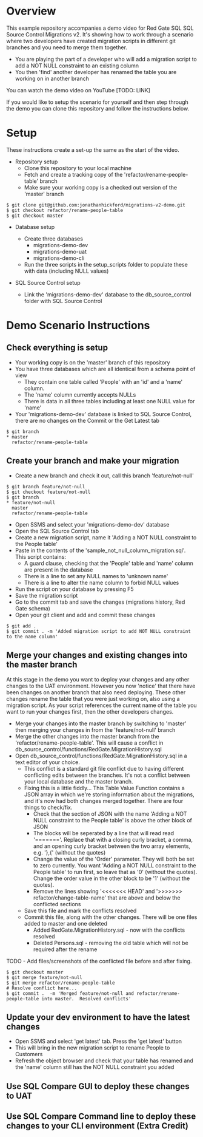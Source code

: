 # Overview

This example repository accompanies a demo video for Red Gate SQL SQL Source Control Migrations v2.  It's showing how to work through a scenario where two developers have created migration scripts in different git branches and you need to merge them together.

- You are playing the part of a developer who will add a migration script to add a NOT NULL constraint to an existing column 
- You then 'find' another developer has renamed the table you are working on in another branch

You can watch the demo video on YouTube [TODO: LINK]

If you would like to setup the scenario for yourself and then step through the demo you can clone this repository and follow the instructions below.

# Setup

These instructions create a set-up the same as the start of the video.

- Repository setup
	- Clone this repository to your local machine
	- Fetch and create a tracking copy of the 'refactor/rename-people-table' branch
	- Make sure your working copy is a checked out version of the 'master' branch

```
$ git clone git@github.com:jonathanhickford/migrations-v2-demo.git
$ git checkout refactor/rename-people-table
$ git checkout master
```

- Database setup
	- Create three databases
		- migrations-demo-dev
		- migrations-demo-uat
		- migrations-demo-cli
	- Run the three scripts in the setup_scripts folder to populate these with data (including NULL values)

- SQL Source Control setup
	- Link the 'migrations-demo-dev' database to the db_source_control folder with SQL Source Control

# Demo Scenario Instructions

## Check everything is setup
- Your working copy is on the 'master' branch of this repository
- You have three databases which are all identical from a schema point of view
	- They contain one table called 'People' with an 'id' and a 'name' column.  
	- The 'name' column  currently accepts NULLs
	- There is data in all three tables including at least one NULL value for 'name'
- Your 'migrations-demo-dev' database is linked to SQL Source Control, there are no changes on the Commit or  the Get Latest tab

```
$ git branch
* master
  refactor/rename-people-table
```

## Create your branch and make your migration
	
- Create a new branch and check it out, call this branch 'feature/not-null'

```
$ git branch feature/not-null
$ git checkout feature/not-null
$ git branch
* feature/not-null
  master
  refactor/rename-people-table
```

- Open SSMS and select your 'migrations-demo-dev' database
- Open the SQL Source Control tab
- Create a new migration script, name it 'Adding a NOT NULL constraint to the People table'
- Paste in the contents of the 'sample_not_null_column_migration.sql'.  This script contains:
	- A guard clause, checking that the 'People' table and 'name' column are present in the database
	- There is a line to set any NULL names to 'unknown name'
	- There is a line to alter the name column to forbid NULL values
- Run the script on your database by pressing F5
- Save the migration script
- Go to the commit tab and save the changes (migrations history, Red Gate schema)
- Open your git client and add and commit these changes

```
$ git add .
$ git commit . -m 'Added migration script to add NOT NULL constraint to the name column'
```

## Merge your changes and existing changes into the master branch

At this stage in the demo you want to deploy your changes and any other changes to the UAT environment.  However you now 'notice' that there have been changes on another branch that also need deploying.  These other changes rename the table that you were just working on, also using a migration script.  As your script references the current name of the table you want to run your changes first, then the other developers changes.

- Merge your changes into the master branch by switching to 'master' then merging your changes in from the 'feature/not-null' branch
- Merge the other changes into the master branch from the 'refactor/rename-people-table'.  This will cause a conflict in db_source_control/functions/RedGate.MigrationHistory.sql
- Open db_source_control/functions/RedGate.MigrationHistory.sql in a text editor of your choice.
	- This conflict is a standard git file conflict due to having different conflicting edits between the branches.  It's not a conflict between your local database and the master branch.
	- Fixing this is a little fiddly...  This Table Value Function contains a JSON array in which we're storing information about the migrations, and it's now had both changes merged together.  There are four things to check/fix.
		- Check that the section of JSON with the name 'Adding a NOT NULL constraint to the People table' is above the other block of JSON
		- The blocks will be seperated by a line that will read read '======='.  Replace that with a closing curly bracket, a comma, and an opening curly bracket between the two array elements, e.g. '},{'  (without the quotes)
		- Change the value of the 'Order' parameter.  They will both be set to zero currently.  You want 'Adding a NOT NULL constraint to the People table' to run first, so leave that as '0' (without the quotes).  Change the order value in the other block to be '1' (without the quotes).
		- Remove the lines showing '<<<<<<< HEAD' and  '>>>>>>> refactor/change-table-name' that are above and below the conflicted sections
	- Save this file and mark the conflicts resolved
	- Commit this file, along with the other changes.  There will be one files added to master and one deleted
		- Added RedGate.MigrationHistory.sql - now with the conflicts resolved
		- Deleted Persons.sql - removing the old table which will not be required after the rename

TODO - Add files/screenshots of the conflicted file before and after fixing.
				
```
$ git checkout master
$ git merge feature/not-null
$ git merge refactor/rename-people-table
# Resolve conflict here...
$ git commit .  -m 'Merged feature/not-null and refactor/rename-people-table into master.  Resolved conflicts'
```

## Update your dev environment to have the latest changes
- Open SSMS and select 'get latest' tab.  Press the 'get latest' button
- This will bring in the new migration script to rename People to Customers
- Refresh the object browser and check that your table has renamed and the 'name' column still has the NOT NULL constraint you added

## Use SQL Compare GUI to deploy these changes to UAT

## Use SQL Compare Command line to deploy these changes to your CLI environment (Extra Credit) 



